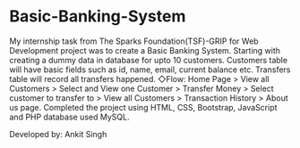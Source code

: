 # Basic-Banking-System
My internship task from The Sparks Foundation(TSF)-GRIP for Web Development project was to create a Basic Banking System.
Starting with creating a dummy data in database for upto 10 customers.
Customers table will have basic fields such as id, name, email, current balance etc. 
Transfers table will record all transfers happened. 
◇Flow: Home Page > View all Customers > Select and View one Customer > Transfer Money > Select customer to transfer to > View all Customers > 
Transaction History > About us page.
Completed the project using HTML, CSS, Bootstrap, JavaScript and PHP database used MySQL.

Developed by: Ankit Singh
